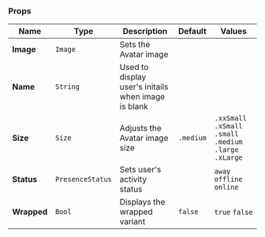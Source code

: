 ### Props
| Name | Type | Description | Default | Values |
| --- | ----------- | --------- | --------- | --------- |
| **Image** | `Image` | Sets the Avatar image |  |  |
| **Name** | `String` | Used to display user's initails when image is blank |  |  |
| **Size** | `Size` | Adjusts the Avatar image size | `.medium` | `.xxSmall` `.xSmall` `.small` `.medium` `.large` `.xLarge` |
| **Status** | `PresenceStatus` | Sets user's activity status |  | `away` `offline` `online` |
| **Wrapped** | `Bool` | Displays the wrapped variant | `false` | `true` `false` | 
